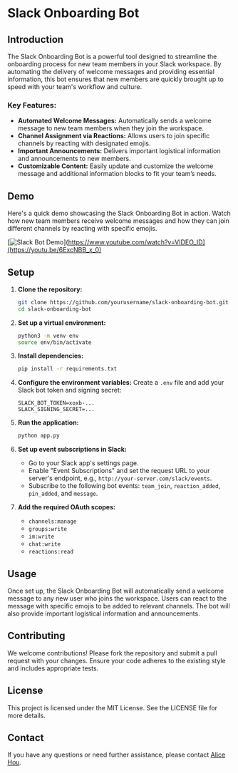# Slack Onboarding Bot

## Introduction

The Slack Onboarding Bot is a powerful tool designed to streamline the onboarding process for new team members in your Slack workspace. By automating the delivery of welcome messages and providing essential information, this bot ensures that new members are quickly brought up to speed with your team's workflow and culture.

### Key Features:

- **Automated Welcome Messages:** Automatically sends a welcome message to new team members when they join the workspace.
- **Channel Assignment via Reactions:** Allows users to join specific channels by reacting with designated emojis.
- **Important Announcements:** Delivers important logistical information and announcements to new members.
- **Customizable Content:** Easily update and customize the welcome message and additional information blocks to fit your team’s needs.

## Demo

Here's a quick demo showcasing the Slack Onboarding Bot in action. Watch how new team members receive welcome messages and how they can join different channels by reacting with specific emojis.

[![Slack Bot Demo](https://img.youtube.com/vi/v=6ExcNBB_x_0/maxresdefault.jpg)](https://www.youtube.com/watch?v=VIDEO_ID](https://youtu.be/6ExcNBB_x_0)

## Setup

1. **Clone the repository:**

   ```bash
   git clone https://github.com/yourusername/slack-onboarding-bot.git
   cd slack-onboarding-bot
   ```

2. **Set up a virtual environment:**

   ```bash
   python3 -m venv env
   source env/bin/activate
   ```

3. **Install dependencies:**

   ```bash
   pip install -r requirements.txt
   ```

4. **Configure the environment variables:**
   Create a `.env` file and add your Slack bot token and signing secret:

   ```plaintext
   SLACK_BOT_TOKEN=xoxb-...
   SLACK_SIGNING_SECRET=...
   ```

5. **Run the application:**

   ```bash
   python app.py
   ```

6. **Set up event subscriptions in Slack:**

   - Go to your Slack app's settings page.
   - Enable "Event Subscriptions" and set the request URL to your server's endpoint, e.g., `http://your-server.com/slack/events`.
   - Subscribe to the following bot events: `team_join`, `reaction_added`, `pin_added`, and `message`.

7. **Add the required OAuth scopes:**
   - `channels:manage`
   - `groups:write`
   - `im:write`
   - `chat:write`
   - `reactions:read`

## Usage

Once set up, the Slack Onboarding Bot will automatically send a welcome message to any new user who joins the workspace. Users can react to the message with specific emojis to be added to relevant channels. The bot will also provide important logistical information and announcements.

## Contributing

We welcome contributions! Please fork the repository and submit a pull request with your changes. Ensure your code adheres to the existing style and includes appropriate tests.

## License

This project is licensed under the MIT License. See the LICENSE file for more details.

## Contact

If you have any questions or need further assistance, please contact [Alice Hou](mailto:ah5087@princeton.edu).
